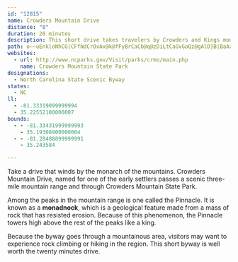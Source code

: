 ```yaml
---
id: "12815"
name: Crowders Mountain Drive
distance: "8"
duration: 20 minutes
description: This short drive takes travelers by Crowders and Kings mountains in Gaston and Cleveland Counties.
path: o~~uEnkloNhCG|CFfNdCrOxAx@k@fFyBrCaCb@q@zDiLtCaGvGoQz@gAlD}B|BaAxA_@jLyAh@MnC}A|Ay@~@YfCg@z@YrDmCrC_BlAe@vE_AtLuHxEqBjLiI|A_B~@gBXcBHiAWiEe@mDDiB^eA`DmFbAuEpAsJf@sBbDmGX_B@aB[qCc@aB_AgBOeAT{NRmAXm@tEmFp@kANm@?qBmA{EYmBSwBA_BHiBNy@nBsFTqAB_GIi@e@Z_QxDwIrCcCJoL?aKGiBQ}As@u@q@iCaFsA_B_QaJkC{@eCWsB?_C^{KlCmAFcASk@a@o@}@_JuNoBoC}AyAuCmBaBe@oAEgJfMcAx@}UnMeCnBoPnO{HbEsDfAwC`@}KUmAKgB_@mJmDiA}@_AoAuNwTyBmCy@k@s@SsEoAsB[mA]kIyE
websites:
  - url: http://www.ncparks.gov/Visit/parks/crmo/main.php
    name: Crowders Mountain State Park
designations:
  - North Carolina State Scenic Byway
states:
  - NC
ll:
  - -81.33319099999994
  - 35.22552100000007
bounds:
  - - -81.33431999999993
    - 35.19308900000004
  - - -81.28488899999991
    - 35.243584

---
```


Take a drive that winds by the monarch of the mountains. Crowders Mountain Drive, named for one of the early settlers passes a scenic three-mile mountain range and through Crowders Mountain State Park.

Among the peaks in the mountain range is one called the Pinnacle. It is known as a __monadnock__, which is a geological feature made from a mass of rock that has resisted erosion. Because of this phenomenon, the Pinnacle towers high above the rest of the peaks like a king.

Because the byway goes through a mountainous area, visitors may want to experience rock climbing or hiking in the region. This short byway is well worth the twenty minutes drive.
